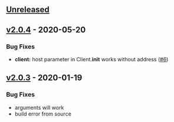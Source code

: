 <a name="unreleased"></a>
## [Unreleased]


<a name="v2.0.4"></a>
## [v2.0.4] - 2020-05-20
### Bug Fixes
- **client:** host parameter in Client.__init__ works without address ([#6](https://github.com/Trim21/transmission-rpc/issues/6))


<a name="v2.0.3"></a>
## [v2.0.3] - 2020-01-19
### Bug Fixes
- arguments will work
- build error from source


[Unreleased]: https://github.com/Trim21/transmission-rpc/compare/v2.0.4...HEAD
[v2.0.4]: https://github.com/Trim21/transmission-rpc/compare/v2.0.3...v2.0.4
[v2.0.3]: https://github.com/Trim21/transmission-rpc/compare/v1.0.4...v2.0.3
